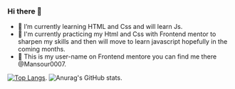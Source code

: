 ### Hi there 👋



- 🌱 I’m currently learning HTML and Css and will learn Js.
- 🌱 I'm currently practicing my Html and Css with Frontend mentor to sharpen my skills and then will move to learn javascript hopefully in the coming months.
- 🌱 This is my user-name on Frontend mentore you can find me there @Mansour0007.

[![Top Langs](https://github-readme-stats.vercel.app/api/top-langs/?username=Mansour0007)](https://github.com/Mansour0007/github-readme-stats).
![Anurag's GitHub stats](https://github-readme-stats.vercel.app/api?username=Mansour0007&show_icons=true&theme=radical).

